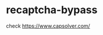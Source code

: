 # recaptcha-bypass
check https://www.capsolver.com/ 



















                                                                                                                                                                 